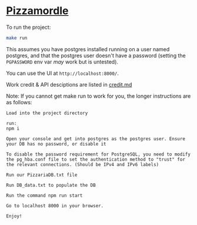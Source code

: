 # [Pizzamordle](https://github.com/Kartoffelsaft/CSS475-Pizzamordle)

To run the project:
```bash
make run
```

This assumes you have postgres installed running on a user named postgres, and
that the postgres user doesn't have a password (setting the `PGPASSWORD` env
var *may* work but is untested).

You can use the UI at `http://localhost:8000/`.

Work credit & API desciptions are listed in [credit.md](./credit.md)

Note: If you cannot get make run to work for you, the longer instructions are as follows:
```
Load into the project directory

run:
npm i

Open your console and get into postgres as the postgres user. Ensure your DB has no password, or disable it

To disable the password requirement for PostgreSQL, you need to modify the pg_hba.conf file to set the authentication method to "trust" for the relevant connections. (Should be IPv4 and IPv6 labels)

Run our PizzariaDB.txt file

Run DB_data.txt to populate the DB

Run the command npm run start 

Go to localhost 8000 in your browser.

Enjoy!
```
